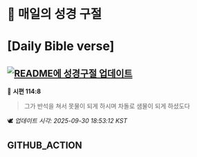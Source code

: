 # 🙏 매일의 성경 구절
# [Daily Bible verse]
## [![README에 성경구절 업데이트](https://github.com/DONGSUKA/first_test/actions/workflows/update-readme-bible.yml/badge.svg)](https://github.com/DONGSUKA/first_test/actions/workflows/update-readme-bible.yml)
<!-- START_BIBLE_VERSE -->
📖 **시편 114:8**
> 그가 반석을 쳐서 못물이 되게 하시며 차돌로 샘물이 되게 하셨도다

🕊️ _업데이트 시각: 2025-09-30 18:53:12 KST_
  <!-- END_BIBLE_VERSE -->
## GITHUB_ACTION
